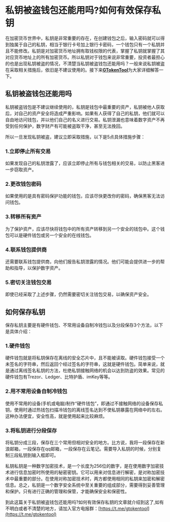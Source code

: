 # 私钥被盗钱包还能用吗?如何有效保存私钥

在加密货币世界中，私钥是非常重要的存在，在创建钱包之后，输入密码就可以得到独属于自己的私钥，相当于银行卡号加上银行卡密码，一个钱包只有一个私钥并且不能修改。私钥是对加密货币地址拥有取钱权限的代表，掌握了私钥就掌握了其对应货币地址上的所有加密货币。所以私钥对于钱包来说非常重要，投资者最担心的也是出现私钥被盗的情况，不清楚当私钥被盗钱包还能用吗？一般来说私钥被盗在采取相关措施后，依旧是不建议使用的。接下来[**GTokenTool**](https://www.gtokentool.com)为大家详细解答一下。

## 私钥被盗钱包还能用吗

私钥被盗钱包是不建议继续使用的，私钥是钱包中最重要的资产，私钥被他人获取后，对自己的资产安全将造成严重影响。如果有人获得了自己的私钥，他们就可以自由地访问钱包，并以他们自己的名义进行交易。私钥泄漏也意味着数字资产不再受到任何保护，数字财产有可能被盗取干净，甚至无法挽回。

所以一旦发现私钥被盗，建议立即采取措施，以下是5点具体措施步骤：

### 1.立即停止所有交易

如果发现自己的私钥泄露了，应该立即停止所有与钱包相关的交易，以防止黑客进一步窃取资产。

### 2.更改钱包密码

如果使用的是具有密码保护功能的钱包，应该尽快更改你的密码，确保黑客无法访问钱包。

### 3.转移所有资产

为了保护资产，应该尽快将钱包中的所有资产转移到另一个安全的钱包中。这个钱包可以是硬件钱包或另一个安全的在线钱包。

### 4.联系钱包提供商

还需要联系钱包提供商，向他们报告私钥泄露的情况。他们可能会提供进一步的帮助和指导，以保护数字资产。

### 5.密切关注钱包交易

即使已经采取了上述步骤，仍然需要密切关注钱包交易，以确保资产安全。

## 如何保存私钥

保存私钥主要是有硬件钱包、不常用设备自制冷钱包以及分段保存3个方法，以下是具体介绍：

### 1.硬件钱包

硬件钱包就是将私钥保存在离线的安全芯片中，且不能被读取。硬件钱包接受一个未签名的字符串，然后返回个经过签名的字符串，这就是硬件钱包。简单来说，就是通过离线签名私钥的方法，杜绝私钥接触网络的机会以达到防盗的效果。常见的硬件钱包有Trezor、Ledger、比特护盾、imKey等等。

### 2.用不常用设备自制冷钱包

使用不常用的设备(手机或电脑)制作“硬件钱包”，即通过不接触网络的设备保存私钥，使用时通过热钱包扫描冷钱包的离线签名达到不使私钥暴露在网络中的左右。这种办法便宜，安全性高，就是使用起来比较麻烦。

### 3.将私钥进行分段保存

将私钥分成三段，保存在三个常用但相对安全的地方。比方说，我将一段保存在新浪邮箱，一段保存在qq邮箱，一段保存在云笔记。需要导入私钥的时候，分别复制三段私钥到输入框即可。

私钥私钥是一种数字加密技术，是一个长度为256位的数字，是在使用数字加密技术进行信息加密时所使用的秘密密钥。它可以用来对信息进行解密，是对称加密技术中最重要的部分。在使用对称加密技术时，两方都使用相同的私钥来加密和解密信息。总之，私钥是一个数字安全系统中至关重要的组成部分，需要得到妥善管理和保护。只有进行正确的管理和保管，才能确保安全和保密性。

到此这篇关于私钥被盗钱包还能用吗?如何有效保存私钥的文章就介绍到这了,如有不明白或者不清楚的地方，请加入官方电报群：[https://t.me/gtokentool](https://t.me/gtokentool)
